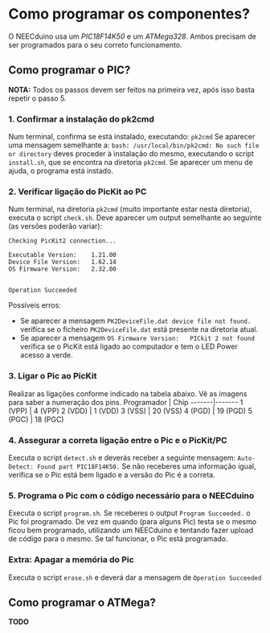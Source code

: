 # Como programar os componentes?
O NEECduino usa um *PIC18F14K50* e um *ATMega328*. Ambos precisam de ser programados para o seu correto funcionamento.

## Como programar o PIC?
**NOTA:** Todos os passos devem ser feitos na primeira vez, após isso basta repetir o passo 5.
### 1. Confirmar a instalação do pk2cmd
Num terminal, confirma se está instalado, executando:
`pk2cmd`
Se aparecer uma mensagem semelhante a: `bash: /usr/local/bin/pk2cmd: No such file or directory` deves proceder à instalação do mesmo, executando o script `install.sh`, que se encontra na diretoria `pk2cmd`. Se aparecer um menu de ajuda, o programa está instado.

### 2. Verificar ligação do PicKit ao PC
Num terminal, na diretoria `pk2cmd` (muito importante estar nesta diretoria), executa o script `check.sh`.
Deve aparecer um output semelhante ao seguinte (as versões poderão variar):
```
Checking PicKit2 connection...

Executable Version:    1.21.00
Device File Version:   1.62.14
OS Firmware Version:   2.32.00


Operation Succeeded
```
Possíveis erros:

- Se aparecer a mensagem `PK2DeviceFile.dat device file not found.` verifica se o ficheiro `PK2DeviceFile.dat` está presente na diretoria atual.
- Se aparecer a mensagem `OS Firmware Version:   PICkit 2 not found` verifica se o PicKit está ligado ao computador e tem o LED Power acesso a verde.

### 3. Ligar o Pic ao PicKit
Realizar as ligações conforme indicado na tabela abaixo. Vê as imagens para saber a numeração dos pins.
Programador | Chip
-------|-------
1 (VPP) | 4 (VPP)
2 (VDD) | 1 (VDD)
3 (VSS) | 20 (VSS)
4 (PGD) | 19 (PGD)
5 (PGC) | 18 (PGC)

### 4. Assegurar a correta ligação entre o Pic e o PicKit/PC
Executa o script `detect.sh` e deverás receber a seguinte mensagem: `Auto-Detect: Found part PIC18F14K50.` Se não receberes uma informação igual, verifica se o Pic está bem ligado e a versão do Pic é a correta.

### 5. Programa o Pic com o código necessário para o NEECduino
Executa o script `program.sh`. Se receberes o output `Program Succeeded.` o Pic foi programado. De vez em quando (para alguns Pic) testa se o mesmo ficou bem programado, utilizando um NEECduino e tentando fazer upload de código para o mesmo. Se tal funcionar, o Pic está programado.

### Extra: Apagar a memória do Pic
Executa o script `erase.sh` e deverá dar a mensagem de `Operation Succeeded`


## Como programar o ATMega?
**TODO**
